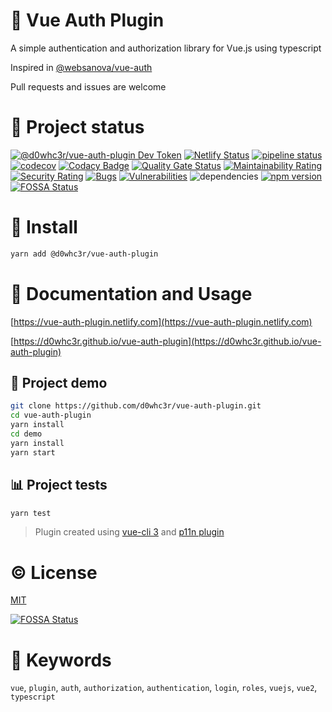 # :key: Vue Auth Plugin

A simple authentication and authorization library for Vue.js using typescript

Inspired in [@websanova/vue-auth](https://github.com/websanova/vue-auth)

Pull requests and issues are welcome

# :eyes: Project status

[![@d0whc3r/vue-auth-plugin Dev Token](https://badge.devtoken.rocks/@d0whc3r/vue-auth-plugin)](https://devtoken.rocks/package/@d0whc3r/vue-auth-plugin)
[![Netlify Status](https://api.netlify.com/api/v1/badges/f40b0f7c-b2a8-4cd5-ba62-fe2da3dfa48c/deploy-status)](https://app.netlify.com/sites/vue-auth-plugin/deploys)
[![pipeline status](https://gitlab.com/d0whc3r/vue-auth-plugin/badges/master/pipeline.svg)](https://github.com/d0whc3r/vue-auth-plugin)
[![codecov](https://codecov.io/gh/d0whc3r/vue-auth-plugin/branch/master/graph/badge.svg)](https://codecov.io/gh/d0whc3r/vue-auth-plugin)
[![Codacy Badge](https://api.codacy.com/project/badge/Grade/9883d853d9f5446b9722277327acc580)](https://www.codacy.com/app/d0whc3r/vue-auth-plugin?utm_source=github.com&amp;utm_medium=referral&amp;utm_content=d0whc3r/vue-auth-plugin&amp;utm_campaign=Badge_Grade)
[![Quality Gate Status](https://sonarcloud.io/api/project_badges/measure?project=d0whc3r_vue-auth-plugin&metric=alert_status)](https://sonarcloud.io/dashboard?id=d0whc3r_vue-auth-plugin)
[![Maintainability Rating](https://sonarcloud.io/api/project_badges/measure?project=d0whc3r_vue-auth-plugin&metric=sqale_rating)](https://sonarcloud.io/dashboard?id=d0whc3r_vue-auth-plugin)
[![Security Rating](https://sonarcloud.io/api/project_badges/measure?project=d0whc3r_vue-auth-plugin&metric=security_rating)](https://sonarcloud.io/dashboard?id=d0whc3r_vue-auth-plugin)
[![Bugs](https://sonarcloud.io/api/project_badges/measure?project=d0whc3r_vue-auth-plugin&metric=bugs)](https://sonarcloud.io/dashboard?id=d0whc3r_vue-auth-plugin)
[![Vulnerabilities](https://sonarcloud.io/api/project_badges/measure?project=d0whc3r_vue-auth-plugin&metric=vulnerabilities)](https://sonarcloud.io/dashboard?id=d0whc3r_vue-auth-plugin)
![dependencies](https://img.shields.io/david/d0whc3r/vue-auth-plugin.svg)
[![npm version](https://img.shields.io/npm/v/@d0whc3r%2Fvue-auth-plugin.svg)](https://www.npmjs.com/package/@d0whc3r/vue-auth-plugin)
[![FOSSA Status](https://app.fossa.io/api/projects/git%2Bgithub.com%2Fd0whc3r%2Fvue-auth-plugin.svg?type=shield)](https://app.fossa.io/projects/git%2Bgithub.com%2Fd0whc3r%2Fvue-auth-plugin?ref=badge_shield)


# :rocket: Install

```bash
yarn add @d0whc3r/vue-auth-plugin
```

# :notebook: Documentation and Usage

[https://vue-auth-plugin.netlify.com](https://vue-auth-plugin.netlify.com)

[https://d0whc3r.github.io/vue-auth-plugin](https://d0whc3r.github.io/vue-auth-plugin)

## :wrench: Project demo

```bash
git clone https://github.com/d0whc3r/vue-auth-plugin.git
cd vue-auth-plugin
yarn install
cd demo
yarn install
yarn start
```

## :bar_chart: Project tests

```bash
yarn test
```

> Plugin created using [vue-cli 3](https://cli.vuejs.org/) and [p11n plugin](https://github.com/kazupon/vue-cli-plugin-p11n)

# :copyright: License

[MIT](http://opensource.org/licenses/MIT)


[![FOSSA Status](https://app.fossa.io/api/projects/git%2Bgithub.com%2Fd0whc3r%2Fvue-auth-plugin.svg?type=large)](https://app.fossa.io/projects/git%2Bgithub.com%2Fd0whc3r%2Fvue-auth-plugin?ref=badge_large)

# :bookmark: Keywords

`vue`, `plugin`, `auth`, `authorization`, `authentication`, `login`, `roles`, `vuejs`, `vue2`, `typescript`